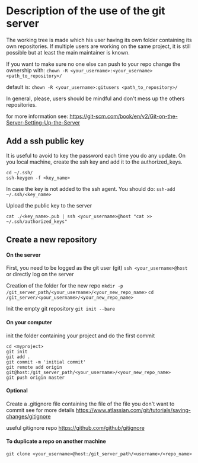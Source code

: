 # Description of the use of the git server

The working tree is made which his user having its own folder containing its own repositories.
If multiple users are working on the same project, it is still possible but at least the main maintainer is known.

If you want to make sure no one else can push to your repo change the ownership with:
`chown -R <your_username>:<your_username> <path_to_repository>/ `

default is:
`chown -R <your_username>:gitusers <path_to_repository>/`

In general, please, users should be mindful and don't mess up the others repositories.

for more information see: https://git-scm.com/book/en/v2/Git-on-the-Server-Setting-Up-the-Server

## Add a ssh public key
It is useful to avoid to key the password each time you do any update.
On you local machine, create the ssh key and add it to the authorized_keys.
```
cd ~/.ssh/
ssh-keygen -f <key_name> 
```
In case the key is not added to the ssh agent. You should do:
`ssh-add ~/.ssh/<key_name>`

Upload the public key to the server

`cat ./<key_name>.pub | ssh <your_username>@host "cat >> ~/.ssh/authorized_keys"`

## Create a new repository

#### On the server

First, you need to be logged as the git user (git)
`ssh <your_username>@host `
or directly log on the server

Creation of the folder for the new repo
` mkdir -p /git_server_path/<your_username>/<your_new_repo_name> `
`cd  /git_server/<your_username>/<your_new_repo_name>`

Init the empty git repository
`git init --bare`

#### On your computer

init the folder containing your project and do the first commit
```
cd <myproject>
git init
git add .
git commit -m 'initial commit'
git remote add origin git@host:/git_server_path/<your_username>/<your_new_repo_name>
git push origin master
```

#### Optional

Create a .gitignore file containing the file of the file you don't want to commit
see for more details
https://www.atlassian.com/git/tutorials/saving-changes/gitignore

useful gitignore repo
https://github.com/github/gitignore

#### To duplicate a repo on another machine
```
git clone <your_username>@host:/git_server_path/<username>/<repo_name>
```
